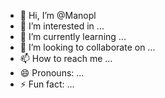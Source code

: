 - 👋 Hi, I’m @Manopl
- 👀 I’m interested in ...
- 🌱 I’m currently learning ...
- 💞️ I’m looking to collaborate on ...
- 📫 How to reach me ...
- 😄 Pronouns: ...
- ⚡ Fun fact: ...

<!---
Manopl/Manopl is a ✨ special ✨ repository because its `README.md` (this file) appears on your GitHub profile.
You can click the Preview link to take a look at your changes.
--->
